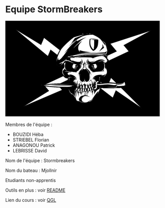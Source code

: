 # Equipe StormBreakers

![Drapeau de l'équipe](flag.png?raw=true)

Membres de l'équipe :

- BOUZIDI Héba
- STRIEBEL Florian
- ANAGONOU Patrick
- LEBRISSE David

Nom de l'équipe : Stormbreakers

Nom du bateau : Mjollnir

Etudiants non-apprentis

Outils en plus : voir [README](./src/main/java/fr/unice/polytech/si3/qgl/stormbreakers/tools/README.md)

Lien du cours : voir [QGL](https://github.com/mathiascouste/qgl-1920)